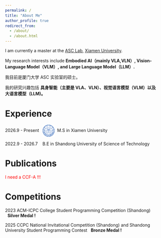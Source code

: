 ```yaml
---
permalink: /
title: "About Me"
author_profile: true
redirect_from: 
  - /about/
  - /about.html
---
```


I am currently a master at the [ASC Lab](https://asc.xmu.edu.cn/), [Xiamen University](https://www.xmu.edu.cn/). 

My research interests include **Embodied AI（mainly VLA,VLN）, Vision-Language Model（VLM）, and Large Language Model（LLM）.**

我目前是厦门大学 ASC 实验室的硕士。

我的研究兴趣包括 **具身智能（主要是 VLA、VLN）、视觉语言模型（VLM）以及大语言模型（LLM)。**

Experience
======
2026.9 - Present&nbsp;&nbsp;&nbsp;<img src="2021010906351482.png" alt="图标" height="40" style="vertical-align: middle;">&nbsp;&nbsp;M.S in Xiamen University 


2022.9 - 2026.7 &nbsp;&nbsp;&nbsp;B.E in Shandong University of Science of Technology
 
Publications
======

<span style="color:red;">I need a CCF-A !!!</span>

Competitions
======
2023 ACM-ICPC College Student Programming Competition (Shandong) &nbsp;&nbsp;**Silver Medal !**

2025 CCPC National Invitational Competition (Shandong) and Shandong University Student Programming Contest &nbsp;&nbsp;**Bronze Medal !**
